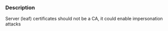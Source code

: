 ### Description

Server (leaf) certificates should not be a CA, it could enable impersonation attacks
